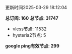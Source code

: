 更新时间2025-03-29 18:12:04

**总订阅: 160**
**总节点: 31747**
- vless节点: 11532
- hysteria2节点: 5

**google ping有效节点: 299**
